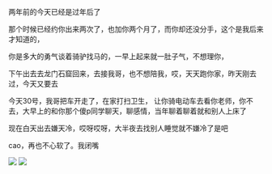 两年前的今天已经是过年后了

那个时候已经约你出来两次了，也加你两个月了，而你却还没分手，这个是我后来才知道的，

你是多大的勇气谈着骑驴找马的，一早上起来就一肚子气，不想理你，

下午出去去龙门石窟回来，去接我哥，也不想陪我，哎，天天跑你家，昨天刚去过，今天又要去


今天30号，我哥把车开走了，在家打扫卫生，
让你骑电动车去看你老师，你不去，大早上的和你那个傻p同学聊天，聊感情，当年聊着聊着就和别人上床了


现在白天出去嫌天冷，哎呀哎呀，大半夜去找别人睡觉就不嫌冷了是吧

cao，再也不心软了。我闭嘴


![](http://upload-images.jianshu.io/upload_images/6904315-424fa6abe07fcd70.jpg?imageMogr2/auto-orient/strip%7CimageView2/2/w/1080/q/50)
![](http://upload-images.jianshu.io/upload_images/6904315-fcf23108042e6b47.jpg?imageMogr2/auto-orient/strip%7CimageView2/2/w/1080/q/50)
